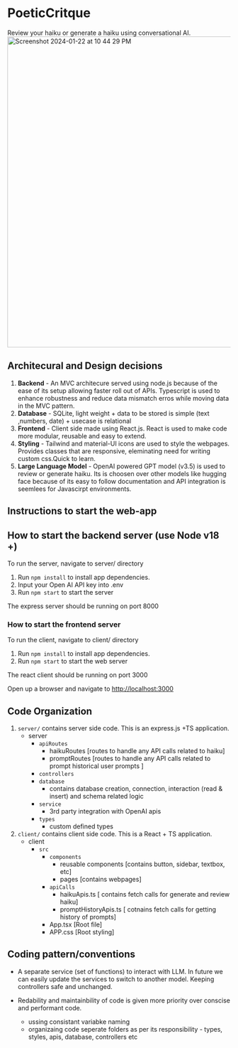 # PoeticCritque

Review your haiku or generate a haiku using conversational AI.
<img width="700" alt="Screenshot 2024-01-22 at 10 44 29 PM" src="https://github.com/pallav100/PoeticCritique/assets/25646444/372a355b-e787-4eee-a6d3-8deacf18789a">


## Architecural and Design decisions

1. __Backend__ - An MVC architecure served using node.js because of the ease of its setup allowing faster roll out of APIs. Typescript is used to enhance robustness and reduce data mismatch erros while moving data in the MVC pattern.
2. __Database__ - SQLite, light weight + data to be stored is simple (text ,numbers, date) + usecase is relational
3. __Frontend__ - Client side made using React.js. React is used to make code more modular, reusable and easy to extend.
4. __Styling__ - Tailwind and material-UI icons are used to style the webpages. Provides classes that are responsive, eleminating need for writing custom css.Quick to learn.
5. __Large Language Model__ - OpenAI powered GPT model (v3.5) is used to review or generate haiku. Its is choosen over other models like hugging face because of its easy to follow documentation and API integration is seemlees for Javascirpt environments. 


## Instructions to start the web-app 

## How to start the backend server (use Node v18 +)

To run the server, navigate to server/ directory

1. Run ```npm install``` to install app dependencies.
2. Input your Open AI API key into .env
3. Run ```npm start``` to start the server

The express server should be running on port 8000


### How to start the frontend server

To run the client, navigate to client/ directory

1. Run ```npm install``` to install app dependencies.
2. Run ```npm start``` to start the web server

The react client should be running on port 3000

Open up a browser and navigate to [http://localhost:3000](http://localhost:3000)

## Code Organization

1. `server/` contains server side code. This is an express.js +TS application.
    - server
        - `apiRoutes`
            - haikuRoutes [routes to handle any API calls related to haiku]
            - promptRoutes [routes to handle any API calls related to prompt historical user prompts ]
        - `controllers`
        - `database`
            - contains database creation, connection, interaction (read & insert) and schema related logic
        - `service`
            - 3rd party integration with OpenAI apis
        - `types`
            - custom defined types
2. `client/` contains client side code. This is a React + TS application.
    - client
        - `src`
            - `components`
                - reusable components [contains button, sidebar, textbox, etc]
                - pages [contains webpages]
            - `apiCalls` 
                - haikuApis.ts [ contains fetch calls for generate and review haiku]
                - promptHistoryApis.ts [ cotnains fetch calls for getting history of prompts]
            - App.tsx [Root file]
            - APP.css [Root styling]

## Coding pattern/conventions

- A separate service (set of functions) to interact with LLM. In future we can easily update the services to switch to another model. Keeping controllers safe and unchanged.

- Redability and maintainbility of code is given more priority over conscise and performant code.
  - ussing consistant variabke naming
  - organizaing code seperate folders as per its responsibility - types, styles, apis, database, controllers etc
